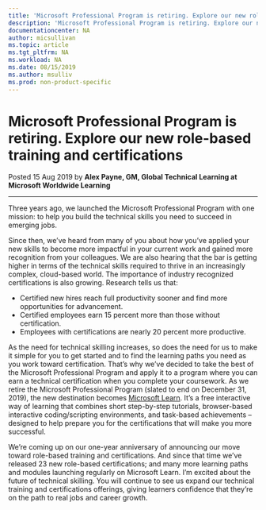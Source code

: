 ```yaml
---
title: 'Microsoft Professional Program is retiring. Explore our new role-based training and certifications | Microsoft Docs'
description: 'Microsoft Professional Program is retiring. Explore our new role-based training and certifications'
documentationcenter: NA 
author: micsullivan
ms.topic: article
ms.tgt_pltfrm: NA
ms.workload: NA
ms.date: 08/15/2019
ms.author: msulliv
ms.prod: non-product-specific
---
```

# Microsoft Professional Program is retiring. Explore our new role-based training and certifications

Posted 15 Aug 2019 by **Alex Payne, GM, Global Technical Learning at Microsoft Worldwide Learning**

___

Three years ago, we launched the Microsoft Professional Program with one mission: to help you build the technical skills you need to succeed in emerging jobs.

Since then, we’ve heard from many of you about how you’ve applied your new skills to become more impactful in your current work and gained more recognition from your colleagues.  We are also hearing that the bar is getting higher in terms of the technical skills required to thrive in an increasingly complex, cloud-based world. The importance of industry recognized certifications is also growing. Research tells us that:

- Certified new hires reach full productivity sooner and find more opportunities for advancement.
- Certified employees earn 15 percent more than those without certification.
- Employees with certifications are nearly 20 percent more productive.

As the need for technical skilling increases, so does the need for us to make it simple for you to get started and to find the learning paths you need as you work toward certification. That’s why we’ve decided to take the best of the Microsoft Professional Program and apply it to a program where you can earn a technical certification when you complete your coursework. As we retire the Microsoft Professional Program (slated to end on December 31, 2019), the new destination becomes [Microsoft Learn](https://docs.microsoft.com/learn/). It’s a free interactive way of learning that combines short step-by-step tutorials, browser-based interactive coding/scripting environments, and task-based achievements – designed to help prepare you for the certifications that will make you more successful.

We’re coming up on our one-year anniversary of announcing our move toward role-based training and certifications. And since that time we’ve released 23 new role-based certifications; and many more learning paths and modules launching regularly on Microsoft Learn. I’m excited about the future of technical skilling. You will continue to see us expand our technical training and certifications offerings, giving learners confidence that they’re on the path to real jobs and career growth.